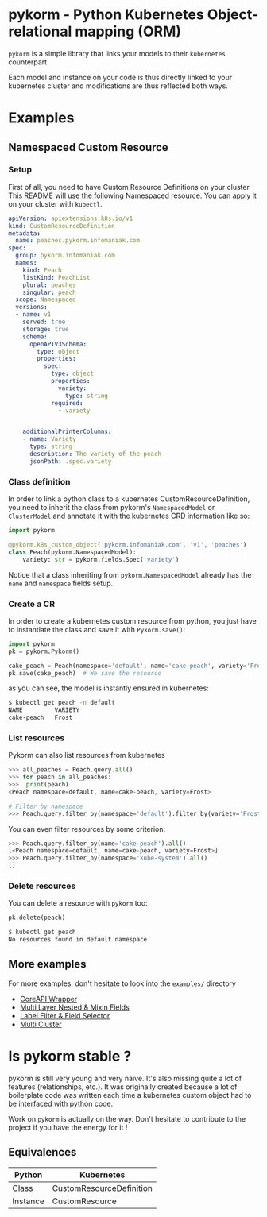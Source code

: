 # pykorm - Python Kubernetes Object-relational mapping (ORM)

`pykorm` is a simple library that links your models to their `kubernetes` counterpart.

Each model and instance on your code is thus directly linked to your kubernetes
cluster and modifications are thus reflected both ways.

# Examples
## Namespaced Custom Resource
### Setup
First of all, you need to have Custom Resource Definitions on your cluster.  
This README will use the following Namespaced resource. You can apply it on your 
cluster with `kubectl`.

```yaml
apiVersion: apiextensions.k8s.io/v1
kind: CustomResourceDefinition
metadata:
  name: peaches.pykorm.infomaniak.com
spec:
  group: pykorm.infomaniak.com
  names:
    kind: Peach
    listKind: PeachList
    plural: peaches
    singular: peach
  scope: Namespaced
  versions:
  - name: v1
    served: true
    storage: true
    schema:
      openAPIV3Schema:
        type: object
        properties:
          spec:
            type: object
            properties:
              variety:
                type: string
            required:
              - variety


    additionalPrinterColumns:
    - name: Variety
      type: string
      description: The variety of the peach
      jsonPath: .spec.variety
```

### Class definition
In order to link a python class to a kubernetes CustomResourceDefinition,
you need to inherit the class from pykorm's `NamespacedModel` or `ClusterModel` 
and annotate it with the kubernetes CRD information like so:
```python
import pykorm

@pykorm.k8s_custom_object('pykorm.infomaniak.com', 'v1', 'peaches')
class Peach(pykorm.NamespacedModel):
    variety: str = pykorm.fields.Spec('variety')
```

Notice that a class inheriting from `pykorm.NamespacedModel` already has the 
`name` and `namespace` fields setup.

### Create a CR
In order to create a kubernetes custom resource from python, you just
have to instantiate the class and save it with `Pykorm.save()`:
```python
import pykorm
pk = pykorm.Pykorm()

cake_peach = Peach(namespace='default', name='cake-peach', variety='Frost')
pk.save(cake_peach)  # We save the resource
```
as you can see, the model is instantly ensured in kubernetes:
```bash
$ kubectl get peach -n default
NAME         VARIETY
cake-peach   Frost
```

### List resources
Pykorm can also list resources from kubernetes
```python
>>> all_peaches = Peach.query.all()
>>> for peach in all_peaches:
>>>  print(peach)
<Peach namespace=default, name=cake-peach, variety=Frost>

# Filter by namespace
>>> Peach.query.filter_by(namespace='default').filter_by(variety='Frost').all()
```

You can even filter resources by some criterion:
```python
>>> Peach.query.filter_by(name='cake-peach').all()
[<Peach namespace=default, name=cake-peach, variety=Frost>]
>>> Peach.query.filter_by(namespace='kube-system').all()
[]
```

### Delete resources
You can delete a resource with `pykorm` too:
```python
pk.delete(peach)
```
```bash
$ kubectl get peach
No resources found in default namespace.
```

## More examples
For more examples, don't hesitate to look into the `examples/` directory

* [CoreAPI Wrapper](./examples/core_api.py)
* [Multi Layer Nested & Mixin Fields](./examples/nested_example.py)
* [Label Filter & Field Selector](./examples/filter_example.py)
* [Multi Cluster](./examples/multi_cluster_example.py)


# Is pykorm stable ?
pykorm is still very young and very naive. It's also missing quite a lot of 
features (relationships, etc.).
It was originally created because a lot of boilerplate code was written each
time a kubernetes custom object had to be interfaced with python 
code.

Work on `pykorm` is actually on the way. Don't hesitate to contribute to the 
project if you have the energy for it !



## Equivalences
| Python   | Kubernetes  |
|----------|-------------|
| Class    | CustomResourceDefinition |
| Instance | CustomResource |
